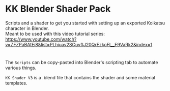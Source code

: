 # KK Blender Shader Pack
Scripts and a shader to get you started with setting up an exported Koikatsu character in Blender.  
Meant to be used with this video tutorial series: https://www.youtube.com/watch?v=ZFZPaBAtEi8&list=PLhiuav2SCuvfIJ20QrEzkoFl__F9VaRk2&index=1
#
The ```Scripts``` can be copy-pasted into Blender's scripting tab to automate various things.

```KK Shader V3``` is a .blend file that contains the shader and some material templates. 
